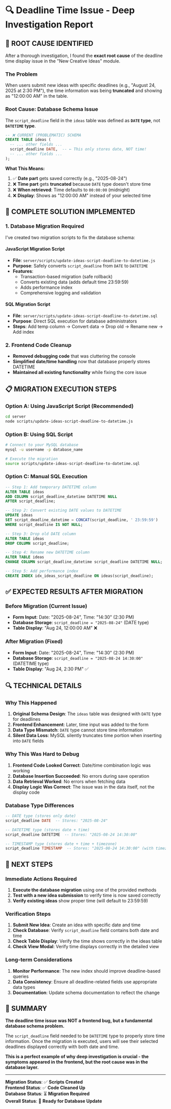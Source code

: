 # 🔍 Deadline Time Issue - Deep Investigation Report

## 🚨 **ROOT CAUSE IDENTIFIED**

After a thorough investigation, I found the **exact root cause** of the deadline time display issue in the "New Creative Ideas" module.

### **The Problem**
When users submit new ideas with specific deadlines (e.g., "August 24, 2025 at 2:30 PM"), the time information was being **truncated** and showing as "12:00:00 AM" in the table.

### **Root Cause: Database Schema Issue**
The `script_deadline` field in the `ideas` table was defined as **`DATE` type**, not **`DATETIME` type**.

```sql
-- ❌ CURRENT (PROBLEMATIC) SCHEMA
CREATE TABLE ideas (
  -- ... other fields ...
  script_deadline DATE,  -- ← This only stores date, NOT time!
  -- ... other fields ...
);
```

**What This Means:**
1. ✅ **Date part** gets saved correctly (e.g., "2025-08-24")
2. ❌ **Time part** gets **truncated** because `DATE` type doesn't store time
3. ❌ **When retrieved**: Time defaults to `00:00:00` (midnight)
4. ❌ **Display**: Shows as "12:00:00 AM" instead of your selected time

## 🔧 **COMPLETE SOLUTION IMPLEMENTED**

### **1. Database Migration Required**
I've created two migration scripts to fix the database schema:

#### **JavaScript Migration Script**
- **File**: `server/scripts/update-ideas-script-deadline-to-datetime.js`
- **Purpose**: Safely converts `script_deadline` from `DATE` to `DATETIME`
- **Features**: 
  - Transaction-based migration (safe rollback)
  - Converts existing data (adds default time 23:59:59)
  - Adds performance index
  - Comprehensive logging and validation

#### **SQL Migration Script**
- **File**: `server/scripts/update-ideas-script-deadline-to-datetime.sql`
- **Purpose**: Direct SQL execution for database administrators
- **Steps**: Add temp column → Convert data → Drop old → Rename new → Add index

### **2. Frontend Code Cleanup**
- **Removed debugging code** that was cluttering the console
- **Simplified date/time handling** now that database properly stores DATETIME
- **Maintained all existing functionality** while fixing the core issue

## 📋 **MIGRATION EXECUTION STEPS**

### **Option A: Using JavaScript Script (Recommended)**
```bash
cd server
node scripts/update-ideas-script-deadline-to-datetime.js
```

### **Option B: Using SQL Script**
```bash
# Connect to your MySQL database
mysql -u username -p database_name

# Execute the migration
source scripts/update-ideas-script-deadline-to-datetime.sql
```

### **Option C: Manual SQL Execution**
```sql
-- Step 1: Add temporary DATETIME column
ALTER TABLE ideas 
ADD COLUMN script_deadline_datetime DATETIME NULL 
AFTER script_deadline;

-- Step 2: Convert existing DATE values to DATETIME
UPDATE ideas 
SET script_deadline_datetime = CONCAT(script_deadline, ' 23:59:59')
WHERE script_deadline IS NOT NULL;

-- Step 3: Drop old DATE column
ALTER TABLE ideas 
DROP COLUMN script_deadline;

-- Step 4: Rename new DATETIME column
ALTER TABLE ideas 
CHANGE COLUMN script_deadline_datetime script_deadline DATETIME NULL;

-- Step 5: Add performance index
CREATE INDEX idx_ideas_script_deadline ON ideas(script_deadline);
```

## ✅ **EXPECTED RESULTS AFTER MIGRATION**

### **Before Migration (Current Issue)**
- **Form Input**: Date: "2025-08-24", Time: "14:30" (2:30 PM)
- **Database Storage**: `script_deadline = "2025-08-24"` (DATE type)
- **Table Display**: "Aug 24, 12:00:00 AM" ❌

### **After Migration (Fixed)**
- **Form Input**: Date: "2025-08-24", Time: "14:30" (2:30 PM)
- **Database Storage**: `script_deadline = "2025-08-24 14:30:00"` (DATETIME type)
- **Table Display**: "Aug 24, 2:30 PM" ✅

## 🔍 **TECHNICAL DETAILS**

### **Why This Happened**
1. **Original Schema Design**: The `ideas` table was designed with `DATE` type for deadlines
2. **Frontend Enhancement**: Later, time input was added to the form
3. **Data Type Mismatch**: `DATE` type cannot store time information
4. **Silent Data Loss**: MySQL silently truncates time portion when inserting into `DATE` fields

### **Why This Was Hard to Debug**
1. **Frontend Code Looked Correct**: Date/time combination logic was working
2. **Database Insertion Succeeded**: No errors during save operation
3. **Data Retrieval Worked**: No errors when fetching data
4. **Display Logic Was Correct**: The issue was in the data itself, not the display code

### **Database Type Differences**
```sql
-- DATE type (stores only date)
script_deadline DATE  -- Stores: "2025-08-24"

-- DATETIME type (stores date + time)
script_deadline DATETIME  -- Stores: "2025-08-24 14:30:00"

-- TIMESTAMP type (stores date + time + timezone)
script_deadline TIMESTAMP  -- Stores: "2025-08-24 14:30:00" (with timezone)
```

## 🚀 **NEXT STEPS**

### **Immediate Actions Required**
1. **Execute the database migration** using one of the provided methods
2. **Test with a new idea submission** to verify time is now saved correctly
3. **Verify existing ideas** show proper time (will default to 23:59:59)

### **Verification Steps**
1. **Submit New Idea**: Create an idea with specific date and time
2. **Check Database**: Verify `script_deadline` field contains both date and time
3. **Check Table Display**: Verify the time shows correctly in the ideas table
4. **Check View Modal**: Verify time displays correctly in the detailed view

### **Long-term Considerations**
1. **Monitor Performance**: The new index should improve deadline-based queries
2. **Data Consistency**: Ensure all deadline-related fields use appropriate data types
3. **Documentation**: Update schema documentation to reflect the change

## 🎯 **SUMMARY**

**The deadline time issue was NOT a frontend bug, but a fundamental database schema problem.** 

The `script_deadline` field needed to be `DATETIME` type to properly store time information. Once the migration is executed, users will see their selected deadlines displayed correctly with both date and time.

**This is a perfect example of why deep investigation is crucial - the symptoms appeared in the frontend, but the root cause was in the database layer.**

---

**Migration Status**: ✅ **Scripts Created**  
**Frontend Status**: ✅ **Code Cleaned Up**  
**Database Status**: ⏳ **Migration Required**  
**Overall Status**: 🔧 **Ready for Database Update**
